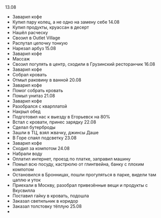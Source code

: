 13.08
- Заварил кофе
- Купил пару колец, а не одно на замену себе
14.08
- Купил продукты, круассан в десерт
- Нашёл расческу
- Свозил в Outlet Village
- Распутал цепочку тонкую
- Нарезал арбуз
15.08
- Заварил кофе
- Массаж
- Свозил погулять в центр, сходили в Грузинский ресторанчик
16.08
- Заварил кофе
- Собрал кровать
- Отмыл раковину в ванной
20.08
- Заварил кофе
- Помог собрать кровать
- Помыл унитаз
21.08
- Заварил кофе
- Разобрался с кварплатой
- Накрыл обед
- Подготовил нас к выезду в Егорьевск на 80%
- Встал с кровати, принес зарядку
22.08
- Сделал бутерброды
- Зашли в ТЦ, взял жвачку, джинсы Даше
- В Горе спаял подсветку
23.08
- Заварил кофе
- Сходил за компотом
24.08
- Набрали воду
- Оплатил интернет, проезд по платке, заправил машину
- Помыл всю посуду, кастрюлю от глинтвейна, банку с плохим компотом
- Остановился в Бронницах, пошли прогуляться в парке, видели там цаплю и уток
- Приехали в Москву, разобрал привезённые вещи и продукты с Вкусвилла
- Поставил гайку в кровать, подошла
- Заказал светильник в коридор
- Заказал толстовку тёплую
25.08
- 
